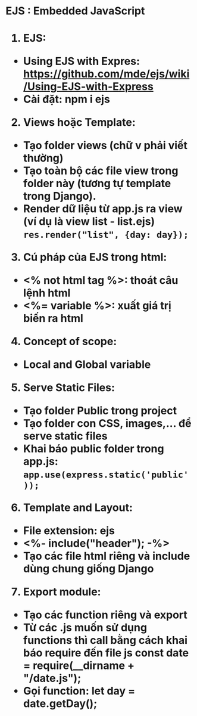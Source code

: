 <h1>EJS : Embedded JavaScript<h1>

1. EJS:
  - Using EJS with Expres: https://github.com/mde/ejs/wiki/Using-EJS-with-Express
  - Cài đặt: npm i ejs
2. Views hoặc Template:
  - Tạo folder views (chữ v phải viết thường)
  - Tạo toàn bộ các file view trong folder này (tương tự template trong Django).
  - Render dữ liệu từ app.js ra view (ví dụ là view list - list.ejs)
    ```res.render("list", {day: day});``` 
3. Cú pháp của EJS trong html:
  - **<%** not html tag **%>**: thoát câu lệnh html
  - **<%=** variable **%>**: xuất giá trị biến ra html
4. Concept of scope:
  - Local and Global variable
5. Serve Static Files:
  - Tạo folder Public trong project
  - Tạo folder con CSS, images,... để serve static files
  - Khai báo public folder trong app.js: 
    ```app.use(express.static('public'));``` 
6. Template and Layout:
  - File extension: ejs
  - **<%- include("header"); -%>**
  - Tạo các file html riêng và include dùng chung giống Django
7. Export module:
  - Tạo các function riêng và export
  - Từ các .js muốn sử dụng functions thì call bằng cách khai báo require đến file js
    **const date = require(__dirname + "/date.js");**
  - Gọi function:
    **let day = date.getDay();** 

